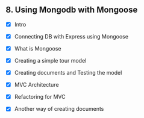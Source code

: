 ## 8. Using Mongodb with Mongoose

- [x] Intro
- [x] Connecting DB with Express using Mongoose
- [x] What is Mongoose
- [x] Creating a simple tour model
- [x] Creating documents and Testing the model
- [x] MVC Architecture
- [x] Refactoring for MVC
- [x] Another way of creating documents

